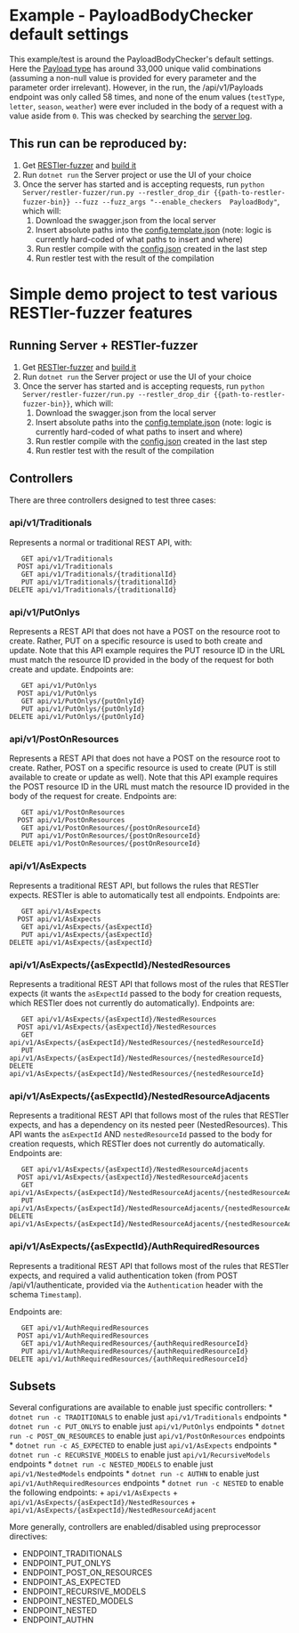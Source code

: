# Example - PayloadBodyChecker default settings
This example/test is around the PayloadBodyChecker's default settings. Here the [Payload type](Server\Models\Payload.cs) has around 33,000 unique valid combinations (assuming a non-null value is provided for every parameter and the parameter order irrelevant). However, in the run, the /api/v1/Payloads endpoint was only called 58 times, and none of the enum values (`testType`, `letter`, `season`, `weather`) were ever included in the body of a request with a value aside from `0`. This was checked by searching the [server log](Server\logs\2020-12-01T19-21-29Z-server.log).


## This run can be reproduced by:
1. Get [RESTler-fuzzer](https://github.com/microsoft/restler-fuzzer) and [build it](https://github.com/microsoft/restler-fuzzer#build-instructions)
1. Run `dotnet run` the Server project or use the UI of your choice
1. Once the server has started and is accepting requests, run `python Server/restler-fuzzer/run.py --restler_drop_dir {{path-to-restler-fuzzer-bin}} --fuzz --fuzz_args "--enable_checkers 
PayloadBody"`, which will:
    1. Download the swagger.json from the local server
    1. Insert absolute paths into the [config.template.json](Server\restler-fuzzer\inputs\config.template.json) (note: logic is currently hard-coded of what paths to insert and where)
    1. Run restler compile with the [config.json](Server\restler-fuzzer\results\config.json) created in the last step
    1. Run restler test with the result of the compilation


# Simple demo project to test various RESTler-fuzzer features

## Running Server + RESTler-fuzzer
1. Get [RESTler-fuzzer](https://github.com/microsoft/restler-fuzzer) and [build it](https://github.com/microsoft/restler-fuzzer#build-instructions)
1. Run `dotnet run` the Server project or use the UI of your choice
1. Once the server has started and is accepting requests, run `python Server/restler-fuzzer/run.py --restler_drop_dir {{path-to-restler-fuzzer-bin}}`, which will:
    1. Download the swagger.json from the local server
    1. Insert absolute paths into the [config.template.json](Server\restler-fuzzer\inputs\config.template.json) (note: logic is currently hard-coded of what paths to insert and where)
    1. Run restler compile with the [config.json](Server\restler-fuzzer\results\config.json) created in the last step
    1. Run restler test with the result of the compilation

## Controllers
There are three controllers designed to test three cases:

### api/v1/Traditionals
Represents a normal or traditional REST API, with:
```
   GET api/v1/Traditionals
  POST api/v1/Traditionals
   GET api/v1/Traditionals/{traditionalId}
   PUT api/v1/Traditionals/{traditionalId}
DELETE api/v1/Traditionals/{traditionalId}
```

### api/v1/PutOnlys
Represents a REST API that does not have a POST on the resource root to create. Rather, PUT on a specific resource is used to both create and update.
Note that this API example requires the PUT resource ID in the URL must match the resource ID provided in the body of the request for both create and update.
Endpoints are:
```
   GET api/v1/PutOnlys
  POST api/v1/PutOnlys
   GET api/v1/PutOnlys/{putOnlyId}
   PUT api/v1/PutOnlys/{putOnlyId}
DELETE api/v1/PutOnlys/{putOnlyId}
```

### api/v1/PostOnResources
Represents a REST API that does not have a POST on the resource root to create. Rather, POST on a specific resource is used to create (PUT is still available to create or update as well).
Note that this API example requires the POST resource ID in the URL must match the resource ID provided in the body of the request for create.
Endpoints are:
```
   GET api/v1/PostOnResources
  POST api/v1/PostOnResources
   GET api/v1/PostOnResources/{postOnResourceId}
   PUT api/v1/PostOnResources/{postOnResourceId}
DELETE api/v1/PostOnResources/{postOnResourceId}
```

### api/v1/AsExpects
Represents a traditional REST API, but follows the rules that RESTler expects. RESTler is able to automatically test all endpoints.
Endpoints are:
```
   GET api/v1/AsExpects
  POST api/v1/AsExpects
   GET api/v1/AsExpects/{asExpectId}
   PUT api/v1/AsExpects/{asExpectId}
DELETE api/v1/AsExpects/{asExpectId}
```

### api/v1/AsExpects/{asExpectId}/NestedResources
Represents a traditional REST API that follows most of the rules that RESTler expects (it wants the `asExpectId` passed to the body for creation requests, which RESTler does not currently do automatically).
Endpoints are:
```
   GET api/v1/AsExpects/{asExpectId}/NestedResources
  POST api/v1/AsExpects/{asExpectId}/NestedResources
   GET api/v1/AsExpects/{asExpectId}/NestedResources/{nestedResourceId}
   PUT api/v1/AsExpects/{asExpectId}/NestedResources/{nestedResourceId}
DELETE api/v1/AsExpects/{asExpectId}/NestedResources/{nestedResourceId}
```

### api/v1/AsExpects/{asExpectId}/NestedResourceAdjacents
Represents a traditional REST API that follows most of the rules that RESTler expects, and has a dependency on its nested peer (NestedResources).
This API wants the `asExpectId` AND `nestedResourceId` passed to the body for creation requests, which RESTler does not currently do automatically.
Endpoints are:
```
   GET api/v1/AsExpects/{asExpectId}/NestedResourceAdjacents
  POST api/v1/AsExpects/{asExpectId}/NestedResourceAdjacents
   GET api/v1/AsExpects/{asExpectId}/NestedResourceAdjacents/{nestedResourceAdjacentId}
   PUT api/v1/AsExpects/{asExpectId}/NestedResourceAdjacents/{nestedResourceAdjacentId}
DELETE api/v1/AsExpects/{asExpectId}/NestedResourceAdjacents/{nestedResourceAdjacentId}
```

### api/v1/AsExpects/{asExpectId}/AuthRequiredResources
Represents a traditional REST API that follows most of the rules that RESTler expects, and required a valid authentication token (from POST /api/v1/authenticate, provided via the `Authentication` header with the schema `Timestamp`).

Endpoints are:
```
   GET api/v1/AuthRequiredResources
  POST api/v1/AuthRequiredResources
   GET api/v1/AuthRequiredResources/{authRequiredResourceId}
   PUT api/v1/AuthRequiredResources/{authRequiredResourceId}
DELETE api/v1/AuthRequiredResources/{authRequiredResourceId}
```


## Subsets
Several configurations are available to enable just specific controllers:
    * `dotnet run -c TRADITIONALS` to enable just `api/v1/Traditionals` endpoints
    * `dotnet run -c PUT_ONLYS` to enable just `api/v1/PutOnlys` endpoints
    * `dotnet run -c POST_ON_RESOURCES` to enable just `api/v1/PostOnResources` endpoints
    * `dotnet run -c AS_EXPECTED` to enable just `api/v1/AsExpects` endpoints
    * `dotnet run -c RECURSIVE_MODELS` to enable just `api/v1/RecursiveModels` endpoints
    * `dotnet run -c NESTED_MODELS` to enable just `api/v1/NestedModels` endpoints
    * `dotnet run -c AUTHN` to enable just `api/v1/AuthRequiredResources` endpoints
    * `dotnet run -c NESTED` to enable the following endpoints:
      + `api/v1/AsExpects`
      + `api/v1/AsExpects/{asExpectId}/NestedResources`
      + `api/v1/AsExpects/{asExpectId}/NestedResourceAdjacent`

More generally, controllers are enabled/disabled using preprocessor directives:
 * ENDPOINT_TRADITIONALS
 * ENDPOINT_PUT_ONLYS
 * ENDPOINT_POST_ON_RESOURCES
 * ENDPOINT_AS_EXPECTED
 * ENDPOINT_RECURSIVE_MODELS
 * ENDPOINT_NESTED_MODELS
 * ENDPOINT_NESTED
 * ENDPOINT_AUTHN